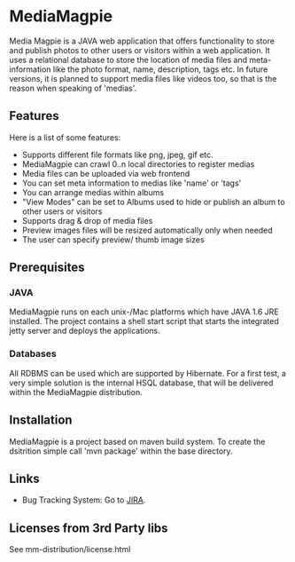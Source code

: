 MediaMagpie
===========
Media Magpie is a JAVA web application that offers functionality to store and publish photos to other users or visitors within a web application. It uses a relational database to store the location of media files and meta-information like the photo format, name, description, tags etc.
In future versions, it is planned to support media files like videos too, so that is the reason when speaking of 'medias'.


Features
--------
Here is a list of some features:
- Supports different file formats like png, jpeg, gif etc.
- MediaMagpie can crawl 0..n local directories to register medias
- Media files can be uploaded via web frontend
- You can set meta information to medias like 'name' or 'tags'
- You can arrange medias within albums
- "View Modes" can be set to Albums used to hide or publish an album to other users or visitors
- Supports drag & drop of media files
- Preview images files will be resized automatically only when needed
- The user can specify preview/ thumb image sizes

Prerequisites
-------------
### JAVA
MediaMagpie runs on each unix-/Mac platforms which have JAVA 1.6 JRE installed. The project contains a shell start script that starts the integrated jetty server and deploys the applications.
### Databases
All RDBMS can be used which are supported by Hibernate. For a first test, a very simple solution is the internal HSQL database, that will be delivered within the MediaMagpie distribution.


Installation
------------
MediaMagpie is a project based on maven build system. To create the dsitrition simple call 'mvn package' within the base directory.

Links
-----
* Bug Tracking System: Go to [JIRA](http://ralfwehner.dyndns.org:8082/secure/Dashboard.jspa).

Licenses from 3rd Party libs
----------------------------
See mm-distribution/license.html
